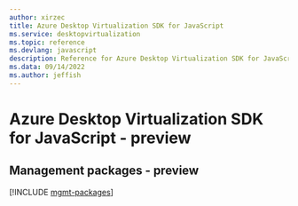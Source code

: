 ```yaml
---
author: xirzec
title: Azure Desktop Virtualization SDK for JavaScript
ms.service: desktopvirtualization
ms.topic: reference
ms.devlang: javascript
description: Reference for Azure Desktop Virtualization SDK for JavaScript
ms.data: 09/14/2022
ms.author: jeffish
---
```

# Azure Desktop Virtualization SDK for JavaScript - preview

## Management packages - preview
[!INCLUDE [mgmt-packages](desktop-virtualization-mgmt-index.md)]